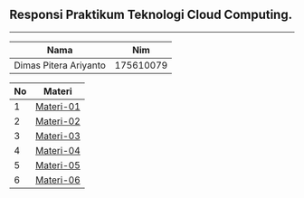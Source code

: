 ## Responsi Praktikum Teknologi Cloud Computing.

***

| Nama        | Nim |           
| ------------- |:-------------:| 
|Dimas Pitera Ariyanto|175610079|

| No        | Materi |           
| ------------- |:-------------:| 
|1|[Materi-01](https://github.com/XabaraNeanthal/uas-tcc/tree/master/materi-01)|
|2|[Materi-02](https://github.com/XabaraNeanthal/uas-tcc/tree/master/materi-02)|
|3|[Materi-03](https://github.com/XabaraNeanthal/uas-tcc/tree/master/materi-03)|
|4|[Materi-04](https://github.com/XabaraNeanthal/uas-tcc/tree/master/materi-04)|
|5|[Materi-05](https://github.com/XabaraNeanthal/uas-tcc/tree/master/materi-05)|
|6|[Materi-06](https://github.com/XabaraNeanthal/uas-tcc/tree/master/materi-06)|